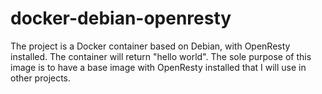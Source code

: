 # docker-debian-openresty

The project is a Docker container based on Debian, with OpenResty installed.  The container will return "hello world".  The sole purpose of this image is to have a base image with OpenResty installed that I will use in other projects.
